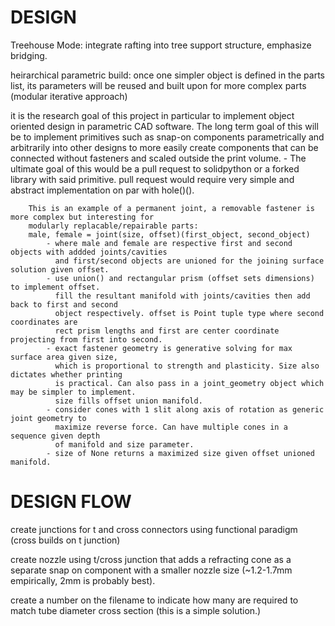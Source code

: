 # DESIGN

Treehouse Mode: integrate rafting into tree support structure, emphasize bridging. 

heirarchical parametric build: once one simpler object is defined in the parts list,
its parameters will be reused and built upon for more complex parts (modular iterative approach)

it is the research goal of this project in particular to implement object oriented design 
in parametric CAD software. The long term goal of this will be to implement primitives such
as snap-on components parametrically and arbitrarily into other designs to more easily create components
that can be connected without fasteners and scaled outside the print volume.
    - The ultimate goal of this would be a pull request to solidpython or a forked library with said
        primitive. pull request would require very simple and abstract implementation on par with hole()().

        This is an example of a permanent joint, a removable fastener is more complex but interesting for 
        modularly replacable/repairable parts:
        male, female = joint(size, offset)(first_object, second_object) 
            - where male and female are respective first and second objects with addded joints/cavities 
              and first/second objects are unioned for the joining surface solution given offset.
            - use union() and rectangular prism (offset sets dimensions) to implement offset. 
              fill the resultant manifold with joints/cavities then add back to first and second 
              object respectively. offset is Point tuple type where second coordinates are 
              rect prism lengths and first are center coordinate projecting from first into second.
            - exact fastener geometry is generative solving for max surface area given size,
              which is proportional to strength and plasticity. Size also dictates whether printing 
              is practical. Can also pass in a joint_geometry object which may be simpler to implement.
              size fills offset union manifold.
            - consider cones with 1 slit along axis of rotation as generic joint geometry to 
              maximize reverse force. Can have multiple cones in a sequence given depth 
              of manifold and size parameter.
            - size of None returns a maximized size given offset unioned manifold.

# DESIGN FLOW 

create junctions for t and cross connectors using functional paradigm 
(cross builds on t junction)

create nozzle using t/cross junction that adds a refracting cone as a
separate snap on component with a smaller nozzle size 
(~1.2-1.7mm empirically, 2mm is probably best).

create a number on the filename to indicate how many are required 
to match tube diameter cross section (this is a simple solution.)
